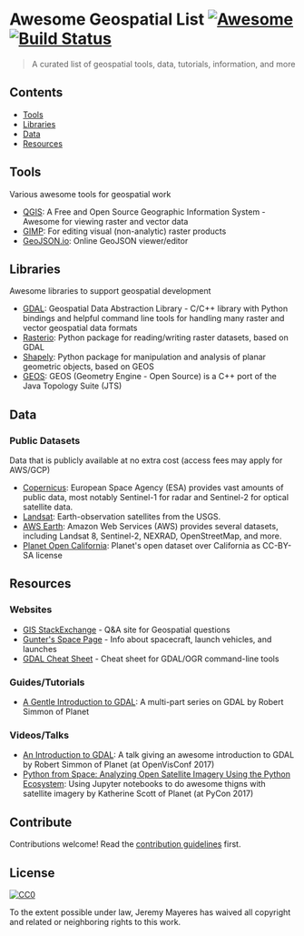 # Awesome Geospatial List [![Awesome](https://cdn.rawgit.com/sindresorhus/awesome/d7305f38d29fed78fa85652e3a63e154dd8e8829/media/badge.svg)](https://github.com/sindresorhus/awesome) [![Build Status](https://travis-ci.org/jerr0328/awesome-geospatial-list.svg?branch=master)](https://travis-ci.org/jerr0328/awesome-geospatial-list)

> A curated list of geospatial tools, data, tutorials, information, and more


## Contents

- [Tools](#tools)
- [Libraries](#libraries)
- [Data](#data)
- [Resources](#resources)


## Tools

Various awesome tools for geospatial work

- [QGIS](http://www.qgis.org/): A Free and Open Source Geographic Information System - Awesome for viewing raster and vector data
- [GIMP](https://www.gimp.org/): For editing visual (non-analytic) raster products
- [GeoJSON.io](http://geojson.io/): Online GeoJSON viewer/editor

## Libraries

Awesome libraries to support geospatial development

- [GDAL](http://www.gdal.org/): Geospatial Data Abstraction Library - C/C++ library with Python bindings and helpful command line tools for handling many raster and vector geospatial data formats
- [Rasterio](https://github.com/mapbox/rasterio): Python package for reading/writing raster datasets, based on GDAL
- [Shapely](https://github.com/Toblerity/Shapely): Python package for manipulation and analysis of planar geometric objects, based on GEOS
- [GEOS](https://trac.osgeo.org/geos/): GEOS (Geometry Engine - Open Source) is a C++ port of the ​Java Topology Suite (JTS)


## Data

### Public Datasets

Data that is publicly available at no extra cost (access fees may apply for AWS/GCP)

- [Copernicus](http://copernicus.eu/data-access): European Space Agency (ESA) provides vast amounts of public data, most notably Sentinel-1 for radar and Sentinel-2 for optical satellite data.
- [Landsat](https://landsat.usgs.gov/landsat-data-access): Earth-observation satellites from the USGS.
- [AWS Earth](https://aws.amazon.com/earth/): Amazon Web Services (AWS) provides several datasets, including Landsat 8, Sentinel-2, NEXRAD, OpenStreetMap, and more.
- [Planet Open California](https://www.planet.com/products/open-california/): Planet's open dataset over California as CC-BY-SA license


## Resources

### Websites

- [GIS StackExchange](https://gis.stackexchange.com/) - Q&A site for Geospatial questions
- [Gunter's Space Page](http://space.skyrocket.de/) - Info about spacecraft, launch vehicles, and launches
- [GDAL Cheat Sheet](https://github.com/dwtkns/gdal-cheat-sheet) - Cheat sheet for GDAL/OGR command-line tools

### Guides/Tutorials

- [A Gentle Introduction to GDAL](https://medium.com/planet-stories/a-gentle-introduction-to-gdal-part-1-a3253eb96082): A multi-part series on GDAL by Robert Simmon of Planet

### Videos/Talks

- [An Introduction to GDAL](https://www.youtube.com/watch?v=N_dmiQI1s24): A talk giving an awesome introduction to GDAL by Robert Simmon of Planet (at OpenVisConf 2017)
- [Python from Space: Analyzing Open Satellite Imagery Using the Python Ecosystem](https://www.youtube.com/watch?v=rUUgLsspTZA): Using Jupyter notebooks to do awesome thigns with satellite imagery by Katherine Scott of Planet (at PyCon 2017)

## Contribute

Contributions welcome! Read the [contribution guidelines](contributing.md) first.


## License

[![CC0](https://mirrors.creativecommons.org/presskit/buttons/88x31/svg/cc-zero.svg)](https://creativecommons.org/publicdomain/zero/1.0/)

To the extent possible under law, Jeremy Mayeres has waived all copyright and
related or neighboring rights to this work.
